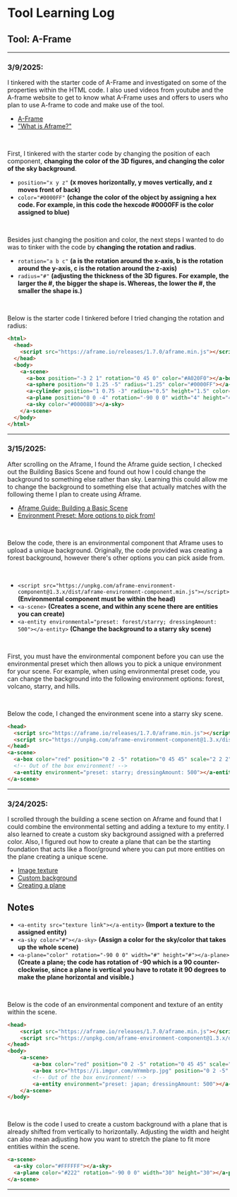 # Tool Learning Log

## Tool: A-Frame

---

### 3/9/2025:
I tinkered with the starter code of A-Frame and investigated on some of the properties within the HTML code. I also used videos from youtube and the A-frame website to get to know what A-Frame uses and offers to users who plan to use A-frame to code and make use of the tool.

* [A-Frame](https://aframe.io/docs/1.7.0/introduction/)
* ["What is Aframe?"](https://www.youtube.com/watch?v=ktjMCanKNLk)

<br>

First, I tinkered with the starter code by changing the position of each component, **changing the color of the 3D figures, and changing the color of the sky background**.
  * ``position="x y z"`` **(x moves horizontally, y moves vertically, and z moves front of back)**
  * ``color="#0000FF"`` **(change the color of the object by assigning a hex code. For example, in this code the hexcode #0000FF is the color assigned to blue)**

<br>

Besides just changing the position and color, the next steps I wanted to do was to tinker with the code by **changing the rotation and radius**.
  * ``rotation="a b c"`` **(a is the rotation around the x-axis, b is the rotation around the y-axis, c is the rotation around the z-axis)**
  * ``radius="#"`` **(adjusting the thickness of the 3D figures. For example, the larger the #, the bigger the shape is. Whereas, the lower the #, the smaller the shape is.)**

<br>

Below is the starter code I tinkered before I tried changing the rotation and radius:

```HTML
<html>
  <head>
    <script src="https://aframe.io/releases/1.7.0/aframe.min.js"></script>
  </head>
  <body>
    <a-scene>
      <a-box position="-3 2 1" rotation="0 45 0" color="#A020F0"></a-box>
      <a-sphere position="0 1.25 -5" radius="1.25" color="#0000FF"></a-sphere>
      <a-cylinder position="1 0.75 -3" radius="0.5" height="1.5" color="#00FF00"></a-cylinder>
      <a-plane position="0 0 -4" rotation="-90 0 0" width="4" height="4" color="#7BC8A4"></a-plane>
      <a-sky color="#00008B"></a-sky>
    </a-scene>
  </body>
</html>
```
<hr>

### 3/15/2025:
After scrolling on the Aframe, I found the Aframe guide section, I checked out the Building Basics Scene and found out how I could change the background to something else rather than sky. Learning this could allow me to change the background to something else that actually matches with the following theme I plan to create using Aframe.

* [Aframe Guide: Building a Basic Scene](https://aframe.io/docs/1.7.0/guides/building-a-basic-scene.html)
* [Environment Preset: More options to pick from!](https://supermedium.com/aframe-environment-component/#)

<br>

Below the code, there is an environmental component that Aframe uses to upload a unique background. Originally, the code provided was creating a forest background, however there's other options you can pick aside from.

<br>

  * ``<script src="https://unpkg.com/aframe-environment-component@1.3.x/dist/aframe-environment-component.min.js"></script>`` **(Environmental component must be within the head)**
  * ``<a-scene>`` **(Creates a scene, and within any scene there are entities you can create)**
  * ``<a-entity environmental="preset: forest/starry; dressingAmount: 500"></a-entity>`` **(Change the background to a starry sky scene)**

<br>

First, you must have the environmental component before you can use the environmental preset which then allows you to pick a unique environment for your scene. For example, when using environmental preset code, you can change the background into the following environment options: forest, volcano, starry, and hills.

<br>

Below the code, I changed the environment scene into a starry sky scene.
```HTML
<head>
  <script src="https://aframe.io/releases/1.7.0/aframe.min.js"></script>
  <script src="https://unpkg.com/aframe-environment-component@1.3.x/dist/aframe-environment-component.min.js"></script>
</head>
<a-scene>
  <a-box color="red" position="0 2 -5" rotation="0 45 45" scale="2 2 2"></a-box>
  <!-- Out of the box environment! -->
  <a-entity environment="preset: starry; dressingAmount: 500"></a-entity>
</a-scene>
```
<hr>

### 3/24/2025:
I scrolled through the building a scene section on Aframe and found that I could combine the environmental setting and adding a texture to my entity. I also learned to create a custom sky background assigned with a preferred color. Also, I figured out how to create a plane that can be the starting foundation that acts like a floor/ground where you can put more entities on the plane creating a unique scene.

* [Image texture](https://aframe.io/docs/1.7.0/guides/building-a-basic-scene.html)
* [Custom background](https://aframe.io/docs/1.7.0/guides/building-a-basic-scene.html)
* [Creating a plane](https://aframe.io/docs/1.7.0/guides/building-a-basic-scene.html)

## Notes

* ``<a-entity src="texture link"></a-entity>`` **(Import a texture to the assigned entity)**
* ``<a-sky color="#"></a-sky>`` **(Assign a color for the sky/color that takes up the whole scene)**
* ``<a-plane="color" rotation="-90 0 0" width="#" height="#"></a-plane>`` **(Create a plane; the code has rotation of -90 which is a 90 counter-clockwise, since a plane is vertical you have to rotate it 90 degrees to make the plane horizontal and visible.)**

<br>

Below is the code of an environmental component and texture of an entity within the scene.

```HTML
<head>
    <script src="https://aframe.io/releases/1.7.0/aframe.min.js"></script>
    <script src="https://unpkg.com/aframe-environment-component@1.3.x/dist/aframe-environment-component.min.js"></script>
</head>
<body>
    <a-scene>
        <a-box color="red" position="0 2 -5" rotation="0 45 45" scale="2 2 2"></a-box>
        <a-box src="https://i.imgur.com/mYmmbrp.jpg" position="0 2 -5" rotation="0 45 45" scale="2 2 2"></a-box>
        <!-- Out of the box environment! -->
        <a-entity environment="preset: japan; dressingAmount: 500"></a-entity>
    </a-scene>
</body>
```

<br>

Below is the code I used to create a custom background with a plane that is already shifted from vertically to horizontally. Adjusting the width and height can also mean adjusting how you want to stretch the plane to fit more entities within the scene.

```HTML
<a-scene>
  <a-sky color="#FFFFFF"></a-sky>
  <a-plane color="#222" rotation="-90 0 0" width="30" height="30"></a-plane>
</a-scene>
```

<hr>














<!--
* Links you used today (websites, videos, etc)
* Things you tried, progress you made, etc
* Challenges, a-ha moments, etc
* Questions you still have
* What you're going to try next
-->
